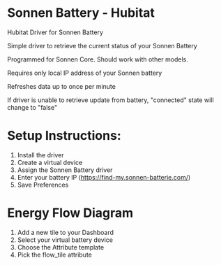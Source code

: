 # Sonnen Battery - Hubitat
Hubitat Driver for Sonnen Battery

Simple driver to retrieve the current status of your Sonnen Battery

Programmed for Sonnen Core. Should work with other models.

Requires only local IP address of your Sonnen battery

Refreshes data up to once per minute

If driver is unable to retrieve update from battery, "connected" state will change to "false"

# Setup Instructions:
1. Install the driver
2. Create a virtual device
3. Assign the Sonnen Battery driver
4. Enter your battery IP (https://find-my.sonnen-batterie.com/)
5. Save Preferences

# Energy Flow Diagram
1. Add a new tile to your Dashboard
2. Select your virtual battery device
3. Choose the Attribute template
4. Pick the flow_tile attribute
